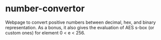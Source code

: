 # number-convertor

Webpage to convert positive numbers between decimal, hex, and binary representation. 
As a bonus, it also gives the evaluation of AES s-box (or custom ones) for element 0 < e < 256.
